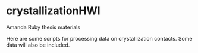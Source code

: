# crystallizationHWI
Amanda Ruby thesis materials

Here are some scripts for processing data on crystallization contacts.  Some data will also be included.
